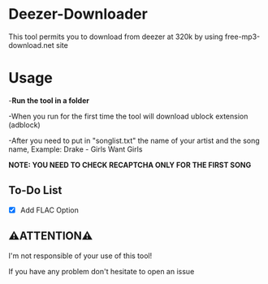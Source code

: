 # Deezer-Downloader
 This tool permits you to download from deezer at 320k by using free-mp3-download.net site

# **Usage**
-**Run the tool in a folder**

-When you run for the first time the tool will download ublock extension (adblock)

-After you need to put in "songlist.txt" the name of your artist and the song name, 
Example: Drake - Girls Want Girls


**NOTE: YOU NEED TO CHECK RECAPTCHA ONLY FOR THE FIRST SONG**

## To-Do List

- [x] Add FLAC Option

## **⚠️ATTENTION⚠️**

I'm not responsible of your use of this tool! 

If you have any problem don't hesitate to open an issue




